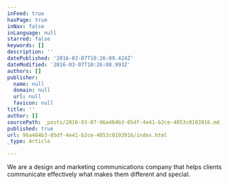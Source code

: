 ```yaml
---
inFeed: true
hasPage: true
inNav: false
inLanguage: null
starred: false
keywords: []
description: ''
datePublished: '2016-03-07T10:26:09.424Z'
dateModified: '2016-03-07T10:26:08.993Z'
authors: []
publisher:
  name: null
  domain: null
  url: null
  favicon: null
title: ''
author: []
sourcePath: _posts/2016-03-07-96a464b3-05df-4e41-b2ce-4053c0103916.md
published: true
url: 96a464b3-05df-4e41-b2ce-4053c0103916/index.html
_type: Article

---
```

We are a design and marketing communications company that helps clients communicate effectively what makes them different and special.